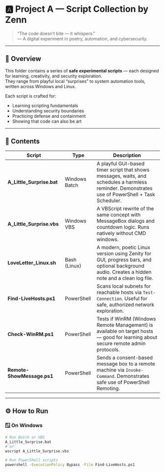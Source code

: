 # 🅰️ Project A — Script Collection by Zenn

> "The code doesn’t bite — it whispers."  
> — A digital experiment in poetry, automation, and cybersecurity.

---

## 🌸 Overview
This folder contains a series of **safe experimental scripts** — each designed for learning, creativity, and security exploration.  
They range from playful local “surprises” to system automation tools, written across Windows and Linux.

Each script is crafted for:
- Learning scripting fundamentals  
- Understanding security boundaries  
- Practicing defense and containment  
- Showing that code can also be art  

---

## 🧩 Contents

| Script | Type | Description |
|--------|------|-------------|
| **A_Little_Surprise.bat** | Windows Batch | A playful GUI-based timer script that shows messages, waits, and schedules a harmless reminder. Demonstrates use of PowerShell + Task Scheduler. |
| **A_Little_Surprise.vbs** | Windows VBS | A VBScript rewrite of the same concept with MessageBox dialogs and countdown logic. Runs natively without CMD windows. |
| **LoveLetter_Linux.sh** | Bash (Linux) | A modern, poetic Linux version using Zenity for GUI, progress bars, and optional background audio. Creates a hidden note and a clean log file. |
| **Find-LiveHosts.ps1** | PowerShell | Scans local subnets for reachable hosts via `Test-Connection`. Useful for safe, authorized network exploration. |
| **Check-WinRM.ps1** | PowerShell | Tests if WinRM (Windows Remote Management) is available on target hosts — good for learning about secure remote admin protocols. |
| **Remote-ShowMessage.ps1** | PowerShell | Sends a consent-based message box to a remote machine via `Invoke-Command`. Demonstrates safe use of PowerShell Remoting. |

---

## ⚙️ How to Run

### 🪟 On Windows
```bash
# Run Batch or VBS
A_Little_Surprise.bat
# or
wscript A_Little_Surprise.vbs

# Run PowerShell scripts
powershell -ExecutionPolicy Bypass -File Find-LiveHosts.ps1
